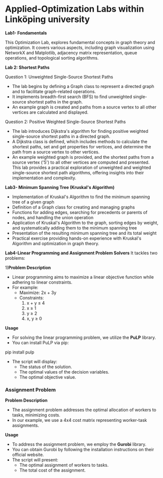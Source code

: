 # Applied-Optimization Labs within Linköping university
**Lab1- Fondamentals** 

This Optimization Lab, explores fundamental concepts in graph theory and optimization. It covers various aspects,
including graph visualization using NetworkX and Matplotlib, adjacency matrix representation, queue operations, and topological sorting algorithms.

**Lab 2: Shortest Paths**

Question 1: Unweighted Single-Source Shortest Paths
- The lab begins by defining a Graph class to represent a directed graph and to facilitate graph-related operations.
- It implements breadth-first search (BFS) to find unweighted single-source shortest paths in the graph.
- An example graph is created and paths from a source vertex to all other vertices are calculated and displayed.

Question 2: Positive Weighted Single-Source Shortest Paths
- The lab introduces Dijkstra's algorithm for finding positive weighted single-source shortest paths in a directed graph.
- A Dijkstra class is defined, which includes methods to calculate the shortest paths, set and get properties for vertices, and determine the path from a source vertex to other vertices.
- An example weighted graph is provided, and the shortest paths from a source vertex ('5') to all other vertices are computed and presented.
This lab provides a practical exploration of unweighted and weighted single-source shortest path algorithms, offering insights into their implementation and complexity.

**Lab3- Minimum Spanning Tree (Kruskal's Algorithm)**
- Implementation of Kruskal's Algorithm to find the minimum spanning tree of a given graph
- Definition of a Graph class for creating and managing graphs
- Functions for adding edges, searching for precedents or parents of nodes, and handling the union operation
- Application of Kruskal's Algorithm to the graph, sorting edges by weight, and systematically adding them to the minimum spanning tree
- Presentation of the resulting minimum spanning tree and its total weight
- Practical exercise providing hands-on experience with Kruskal's Algorithm and optimization in graph theory.

**Lab4-Linear Programming and Assignment Problem Solvers**
It tackles two problems:

1)**Problem Description**

- Linear programming aims to maximize a linear objective function while adhering to linear constraints.
- For example:
  - Maximize: 2x + 3y
  - Constraints:
    1. x + y ≤ 4
    2. x ≥ 1
    3. y ≥ 2
    4. x, y ≥ 0

**Usage**

- For solving the linear programming problem, we utilize the **PuLP** library.
- You can install PuLP via pip:

pip install pulp

- The script will display:
  - The status of the solution.
  - The optimal values of the decision variables.
  - The optimal objective value.

### Assignment Problem

**Problem Description**

- The assignment problem addresses the optimal allocation of workers to tasks, minimizing costs.
- In our example, we use a 4x4 cost matrix representing worker-task assignments.

**Usage**

- To address the assignment problem, we employ the **Gurobi** library.
- You can obtain Gurobi by following the installation instructions on their official website.
- The script will present:
  - The optimal assignment of workers to tasks.
  - The total cost of the assignment.
